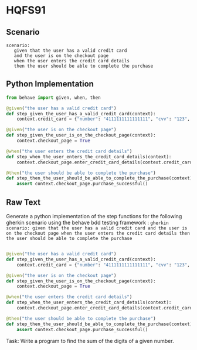 # HQFS91
## Scenario
```gherkin
scenario: 
   given that the user has a valid credit card 
   and the user is on the checkout page 
   when the user enters the credit card details 
   then the user should be able to complete the purchase
```


## Python Implementation
```python
from behave import given, when, then

@given("the user has a valid credit card")
def step_given_the_user_has_a_valid_credit_card(context):
    context.credit_card = {"number": "4111111111111111", "cvv": "123", "expiry_date": "12/22"}

@given("the user is on the checkout page")
def step_given_the_user_is_on_the_checkout_page(context):
    context.checkout_page = True

@when("the user enters the credit card details")
def step_when_the_user_enters_the_credit_card_details(context):
    context.checkout_page.enter_credit_card_details(context.credit_card)

@then("the user should be able to complete the purchase")
def step_then_the_user_should_be_able_to_complete_the_purchase(context):
    assert context.checkout_page.purchase_successful()
```


## Raw Text
Generate a python implementation of the step functions for the following gherkin scenario using the behave bdd testing framework : ```gherkin scenario: given that the user has a valid credit card and the user is on the checkout page when the user enters the credit card details then the user should be able to complete the purchase ```



```python from behave import given, when, then

@given("the user has a valid credit card")
def step_given_the_user_has_a_valid_credit_card(context):
    context.credit_card = {"number": "4111111111111111", "cvv": "123", "expiry_date": "12/22"}

@given("the user is on the checkout page")
def step_given_the_user_is_on_the_checkout_page(context):
    context.checkout_page = True

@when("the user enters the credit card details")
def step_when_the_user_enters_the_credit_card_details(context):
    context.checkout_page.enter_credit_card_details(context.credit_card)

@then("the user should be able to complete the purchase")
def step_then_the_user_should_be_able_to_complete_the_purchase(context):
    assert context.checkout_page.purchase_successful()
```

Task: Write a program to find the sum of the digits of a given number.
